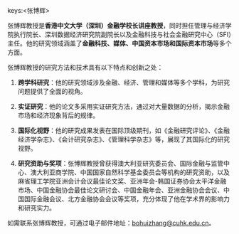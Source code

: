 keys:<张博辉>


张博辉教授是**香港中文大学（深圳）金融学校长讲座教授**，同时担任管理与经济学院执行院长、深圳数据经济研究院副院长以及金融科技与社会金融研究中心（SFI）主任。他的研究领域涵盖了**金融科技、媒体、中国资本市场和国际资本市场**等多个方面。

张博辉教授的研究方法和技术具有以下特点和创新之处：

1. **跨学科研究**：他的研究领域涉及金融、经济、管理和媒体等多个学科，为研究问题提供了全面的视角。

2. **实证研究**：他的论文多采用实证研究方法，通过对大量数据的分析，揭示金融市场和经济现象背后的规律。

3. **国际化视野**：他的研究成果发表在国际顶级期刊，如《金融研究评论》、《金融经济学杂志》、《会计研究杂志》、《管理科学杂志》等，展现了其国际化的研究视野。

4. **研究资助与奖项**：张博辉教授曾获得澳大利亚研究委员会、国际金融与监管中心、澳大利亚商学院、中国国家自然科学基金委员会等机构的研究资助，以及麻省理工学院亚洲会计会议最佳论文奖、亚洲年会-韩国证券协会太平洋金融市场、中国金融协会最佳论文研讨会、中国金融年会、亚洲金融协会会议、中国国际金融会议、北方金融协会会议等奖项，充分体现了他在学术界的影响力和研究实力。

如需联系张博辉教授，可通过电子邮件地址：bohuizhang@cuhk.edu.cn。